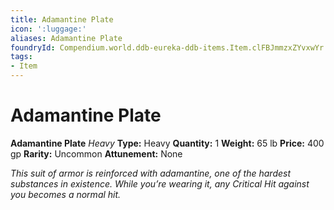 ```yaml
---
title: Adamantine Plate
icon: ':luggage:'
aliases: Adamantine Plate
foundryId: Compendium.world.ddb-eureka-ddb-items.Item.clFBJmmzxZYvxwYr
tags:
- Item
---
```


# Adamantine Plate

**Adamantine Plate**
_Heavy_
**Type:** Heavy
**Quantity:** 1
**Weight:** 65 lb
**Price:** 400 gp
**Rarity:** Uncommon
**Attunement:** None

*This suit of armor is reinforced with adamantine, one of the hardest substances in existence. While you’re wearing it, any Critical Hit against you becomes a normal hit.*